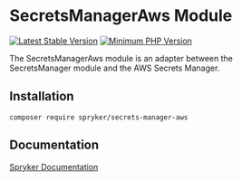 # SecretsManagerAws Module
[![Latest Stable Version](https://poser.pugx.org/spryker/secrets-manager-aws/v/stable.svg)](https://packagist.org/packages/spryker/secrets-manager-aws)
[![Minimum PHP Version](https://img.shields.io/badge/php-%3E%3D%208.1-8892BF.svg)](https://php.net/)

The SecretsManagerAws module is an adapter between the SecretsManager module and the AWS Secrets Manager.

## Installation

```
composer require spryker/secrets-manager-aws
```

## Documentation

[Spryker Documentation](https://docs.spryker.com)
